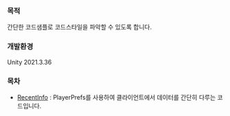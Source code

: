 ### 목적
간단한 코드샘플로 코드스타일을 파악할 수 있도록 합니다. 

### 개발환경
Unity 2021.3.36

### 목차
- [RecentInfo](https://github.com/redccoma/portfolio/blob/main/Assets/Scripts/RecentInfo.cs) : PlayerPrefs를 사용하여 클라이언트에서 데이터를 간단히 다루는 코드입니다.

